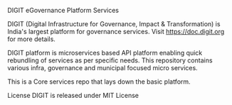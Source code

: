 DIGIT eGovernance Platform Services

DIGIT (Digital Infrastructure for Governance, Impact & Transformation) is India's largest platform for governance services. Visit https://doc.digit.org for more details.

DIGIT platform is microservices based API platform enabling quick rebundling of services as per specific needs. This repository contains various infra, governance and municipal focused micro services.

This is a Core services repo that lays down the basic platform.

License
DIGIT is released under MIT License





